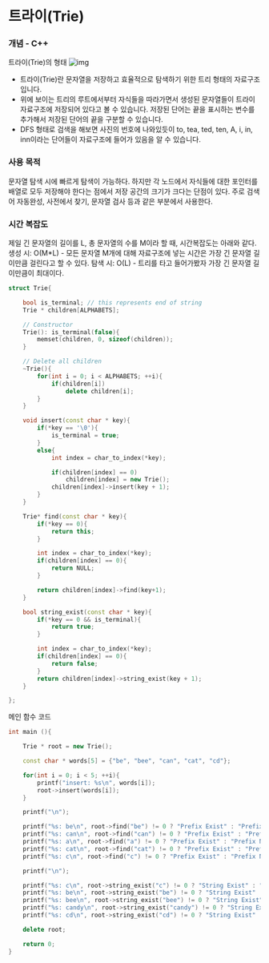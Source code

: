 # 트라이(Trie)
### 개념 - C++
트라이(Trie)의 형태
![img](https://upload.wikimedia.org/wikipedia/commons/thumb/b/be/Trie_example.svg/375px-Trie_example.svg.png)

- 트라이(Trie)란 문자열을 저장하고 효율적으로 탐색하기 위한 트리 형태의 자료구조입니다.
- 위에 보이는 트리의 루트에서부터 자식들을 따라가면서 생성된 문자열들이 트라이 자료구조에 저장되어 있다고 볼 수 있습니다. 저장된 단어는 끝을 표시하는 변수를 추가해서 저장된 단어의 끝을 구분할 수 있습니다.
- DFS 형태로 검색을 해보면 사진의 번호에 나와있듯이 to, tea, ted, ten, A, i, in, inn이라는 단어들이 자료구조에 들어가 있음을 알 수 있습니다.


### 사용 목적
문자열 탐색 시에 빠르게 탐색이 가능하다. 하지만 각 노드에서 자식들에 대한 포인터를 배열로 모두 저장해야 한다는 점에서 저장 공간의 크기가 크다는 단점이 있다.
주로 검색어 자동완성, 사전에서 찾기, 문자열 검사 등과 같은 부분에서 사용한다.

### 시간 복잡도
제일 긴 문자열의 길이를 L, 총 문자열의 수를 M이라 할 때, 시간복잡도는 아래와 같다.
생성 시: O(M*L) - 모든 문자열 M개에 대해 자료구조에 넣는 시간은 가장 긴 문자열 길이만큼 걸린다고 할 수 있다.
탐색 시: O(L) - 트리를 타고 들어가봤자 가장 긴 문자열 길이만큼이 최대이다.

```cpp
struct Trie{

	bool is_terminal; // this represents end of string
	Trie * children[ALPHABETS];

	// Constructor
	Trie(): is_terminal(false){
		memset(children, 0, sizeof(children));
	}

	// Delete all children
	~Trie(){
		for(int i = 0; i < ALPHABETS; ++i){
			if(children[i])
				delete children[i];
		}
	}

	void insert(const char * key){
		if(*key == '\0'){
			is_terminal = true;
		}
		else{
			int index = char_to_index(*key);

			if(children[index] == 0)
				children[index] = new Trie();
			children[index]->insert(key + 1);
		}
	}

	Trie* find(const char * key){
		if(*key == 0){
			return this;
		}

		int index = char_to_index(*key);
		if(children[index] == 0){
			return NULL;
		}

		return children[index]->find(key+1);
	}

	bool string_exist(const char * key){
		if(*key == 0 && is_terminal){
			return true;
		}

		int index = char_to_index(*key);
		if(children[index] == 0){
			return false;
		}
		return children[index]->string_exist(key + 1);
	}

};
```

메인 함수 코드
```cpp
int main (){

	Trie * root = new Trie();

	const char * words[5] = {"be", "bee", "can", "cat", "cd"};

	for(int i = 0; i < 5; ++i){
		printf("insert: %s\n", words[i]);
		root->insert(words[i]);
	}

	printf("\n");

	printf("%s: be\n", root->find("be") != 0 ? "Prefix Exist" : "Prefix Not Exist");
	printf("%s: can\n", root->find("can") != 0 ? "Prefix Exist" : "Prefix Not Exist");
	printf("%s: a\n", root->find("a") != 0 ? "Prefix Exist" : "Prefix Not Exist");
	printf("%s: cat\n", root->find("cat") != 0 ? "Prefix Exist" : "Prefix Not Exist");
	printf("%s: c\n", root->find("c") != 0 ? "Prefix Exist" : "Prefix Not Exist");

	printf("\n");

	printf("%s: c\n", root->string_exist("c") != 0 ? "String Exist" : "String Not Exist");
	printf("%s: be\n", root->string_exist("be") != 0 ? "String Exist" : "String Not Exist");
	printf("%s: bee\n", root->string_exist("bee") != 0 ? "String Exist" : "String Not Exist");
	printf("%s: candy\n", root->string_exist("candy") != 0 ? "String Exist" : "String Not Exist");
	printf("%s: cd\n", root->string_exist("cd") != 0 ? "String Exist" : "String Not Exist");

	delete root;

	return 0;
}
```
